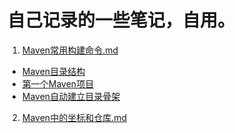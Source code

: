 # 自己记录的一些笔记，自用。

1. [Maven常用构建命令.md](https://github.com/krasus1966/Note/blob/master/Maven笔记/Maven常用构建命令.md#maven常用构建命令)
  - [Maven目录结构](https://github.com/krasus1966/Note/blob/master/Maven笔记/Maven常用构建命令.md#maven目录结构)
  - [第一个Maven项目](https://github.com/krasus1966/Note/blob/master/Maven笔记/Maven常用构建命令.md#第一个maven项目)
  - [Maven自动建立目录骨架](https://github.com/krasus1966/Note/blob/master/Maven笔记/Maven常用构建命令.md#maven自动建立目录骨架)<br />

2. [Maven中的坐标和仓库.md](https://github.com/krasus1966/Note/blob/master/Maven笔记/Maven中的坐标和仓库.md#maven中的坐标和仓库)
